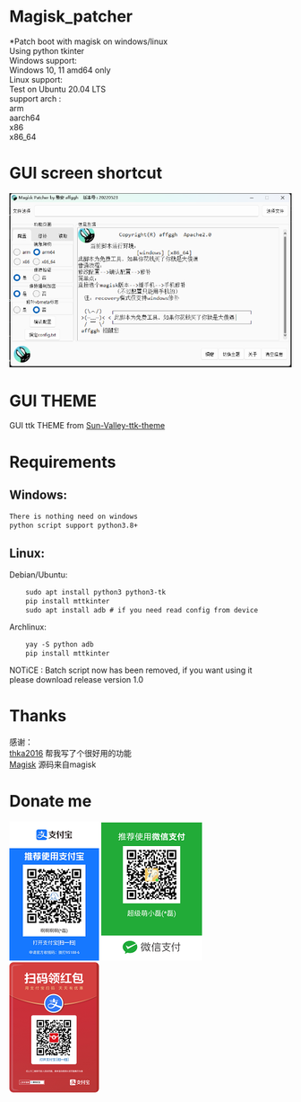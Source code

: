 # Magisk_patcher
*Patch boot with magisk on windows/linux    
Using python tkinter    
Windows support:    
    Windows 10, 11 amd64 only    
Linux support:    
    Test on Ubuntu 20.04 LTS    
    support arch :    
        arm    
        aarch64    
        x86    
        x86_64    
# GUI screen shortcut
![](bin/gui.png)
# GUI THEME
GUI ttk THEME from [Sun-Valley-ttk-theme](https://github.com/rdbende/Sun-Valley-ttk-theme)
# Requirements
## Windows:    
    There is nothing need on windows    
    python script support python3.8+    
## Linux:    
Debian/Ubuntu:
````
    sudo apt install python3 python3-tk    
    pip install mttkinter    
    sudo apt install adb # if you need read config from device       
````    
Archlinux:
````
    yay -S python adb
    pip install mttkinter
````   
   
NOTiCE : Batch script now has been removed, if you want using it     
         please download release version 1.0    

# Thanks
感谢：    
    [thka2016](https://github.com/thka2016) 帮我写了个很好用的功能    
	[Magisk](https://github.com/topjohnwu/Magisk) 源码来自magisk    

# Donate me
![](bin/alipay.png)
![](bin/wechat.png)
![](bin/zfbhb.png)
